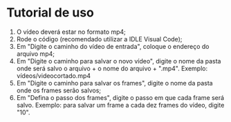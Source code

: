 # Tutorial de uso
1. O vídeo deverá estar no formato mp4;
2. Rode o código (recomendado utilizar a IDLE Visual Code);
3. Em "Digite o caminho do vídeo de entrada", coloque o endereço do arquivo mp4;
4. Em "Digite o caminho para salvar o novo vídeo", digite o nome da pasta onde será salvo o arquivo + o nome do arquivo + ".mp4".
   Exemplo: vídeos/videocortado.mp4
5. Em "Digite o caminho para salvar os frames", digite o nome da pasta onde os frames serão salvos;
6. Em "Defina o passo dos frames", digite o passo em que cada frame será salvo.
   Exemplo: para salvar um frame a cada dez frames do vídeo, digite "10".
   
